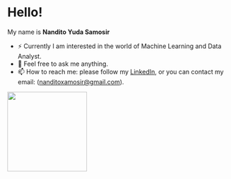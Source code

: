 # Hello!

My name is **Nandito Yuda Samosir**

<!-- - 🌱 I’m currently learning Machine Learning with Bangkit Academy. -->
- ⚡ Currently I am interested in the world of Machine Learning and Data Analyst.
- 💬 Feel free to ask me anything.
- 📫 How to reach me: please follow my <a href='linkedin.com/in/nanditosamosir/'>LinkedIn</a>, or you can contact my email: (nanditoxamosir@gmail.com).


<p align="left">
<a href="https://github.com/nanditosamosir">
<!--   <img height="180em" src="https://github-readme-stats-eight-theta.vercel.app/api?username=nanditosamosir&show_icons=true&theme=algolia&include_all_commits=true&count_private=true"/> -->
  <img height="180em" src="https://github-readme-stats-eight-theta.vercel.app/api/top-langs/?username=nanditosamosir&layout=compact&langs_count=8&theme=algolia"/>
</a>
</p>

<!--
**nanditosamosir/nanditosamosir** is a ✨ _special_ ✨ repository because its `README.md` (this file) appears on your GitHub profile.

I'am a college student in [Universitas Brawijaya] (https://ub.ac.id/id/)

I majored in **Computer Engineering** at the Faculty of Computer Science

If you are interested in getting to know me, please follow my [Linkedin] account (linkedin.com/in/nanditosamosir/).

You can contact me via email (nanditoyudasamosir@gmail.com).

Here are some ideas to get you started:

- 🔭 I’m currently working on ...
- 🌱 I’m currently learning ...
- 👯 I’m looking to collaborate on ...
- 🤔 I’m looking for help with ...
- 💬 Ask me about ...
- 📫 How to reach me: ...
- 😄 Pronouns: ...
- ⚡ Fun fact: ...
-->
